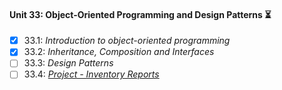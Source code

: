 #### Unit 33: Object-Oriented Programming and Design Patterns :hourglass_flowing_sand:

- [X] 33.1: _Introduction to object-oriented programming_
- [X] 33.2: _Inheritance, Composition and Interfaces_
- [ ] 33.3: _Design Patterns_
- [ ] 33.4: [_Project - Inventory Reports_]()

